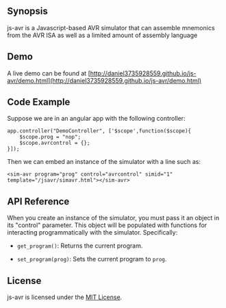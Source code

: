 ## Synopsis

js-avr is a Javascript-based AVR simulator that can assemble mnemonics
from the AVR ISA as well as a limited amount of assembly language

## Demo

A live demo can be found at 
[http://daniel3735928559.github.io/js-avr/demo.html](http://daniel3735928559.github.io/js-avr/demo.html)

## Code Example

Suppose we are in an angular app with the following controller:

```
app.controller("DemoController", ['$scope',function($scope){
    $scope.prog = "nop";
    $scope.avrcontrol = {};
}]);
```

Then we can embed an instance of the simulator with a line such as: 

```
<sim-avr program="prog" control="avrcontrol" simid="1" template="/jsavr/simavr.html"></sim-avr>
```

## API Reference

When you create an instance of the simulator, you must pass it an
object in its "control" parameter.  This object will be populated with
functions for interacting programmatically with the simulator.
Specifically:

* `get_program()`: Returns the current program.

* `set_program(prog)`: Sets the current program to `prog`.  

## License

js-avr is licensed under the [MIT License](http://opensource.org/licenses/MIT).
